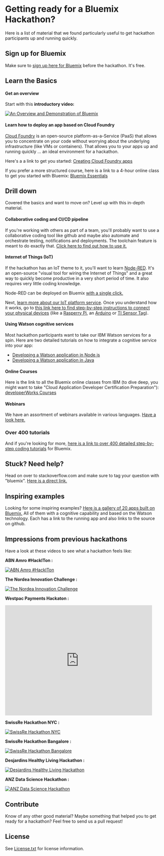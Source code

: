 # Getting ready for a Bluemix Hackathon?

Here is a list of material that we found particularly useful to get hackathon participants up and running quickly.

## Sign up for Bluemix

Make sure to [sign up here for Bluemix][bluemix_signup_url] before the hackathon. It's free.

## Learn the Basics

#### Get an overview

Start with this **introductory video:**

[![An Overview and Demonstration of Bluemix](http://img.youtube.com/vi/GsGnyZedlFk/0.jpg)](http://www.youtube.com/watch?v=GsGnyZedlFk)

#### Learn how to deploy an app based on Cloud Foundry

[Cloud Foundry][cloud_foundry] is an open-source platform-as-a-Service (PaaS) that allows you to concentrate on your code without worrying about the underlying infrastructure (like VMs or containers). That allows you to your apps up and running quickly ... an ideal environment for a hackathon.

Here's a a link to get you started: [Creating Cloud Foundry apps][cf_basics]

If you prefer a more structured course, here is a link to a 4-hour online class to get you started with Bluemix: [Bluemix Essentials][bluemix-essentials]

## Drill down

Covered the basics and want to move on? Level up with this in-depth material.

#### Collaborative coding and CI/CD pipeline

If you're working with others as part of a team, you'll probably want to use a collaborative coding tool like github and maybe also automate and orchestrate testing, notifications and deployments. The toolchain feature is meant to do exactly that. [Click here to find out how to use it.][opentoolchain_docs]

#### Internet of Things (IoT)

If the hackathon has an IoT theme to it, you'll want to learn [Node-RED][nodered_url]. It's an open-source "visual tool for wiring the Internet of Things" and a great way to quickly become productive in a very short period of time. It also requires very little coding knowledge.

Node-RED can be deployed on Bluemix [with a single click.][iotp_boilerplate]

Next, [learn more about our IoT platform service][IoTP_url]. Once you understand how it works, go to [this link here to find step-by-step instructions to connect your physical devices][recipes_url] (like a [Rasperry Pi][raspberry_url], an [Arduino][arduino_url] or [TI Sensor Tag][sensortag_url]).

#### Using Watson cognitive services

Most hackathon participants want to take our IBM Watson services for a spin. Here are two detailed tutorials on how to integrate a cognitive service into your app:

* [Developing a Watson application in Node.js][watson_nodejs]
* [Developing a Watson application in Java][watson_java]

#### Online Courses

Here is the link to all the Bluemix online classes from IBM (to dive deep, you might want to take "Cloud Application Developer Certification Preparation"): [developerWorks Courses][developer_courses]

#### Webinars

We have an assortment of webinars available in various languages. [Have a look here.][webinars-url]

### Over 400 tutorials

And if you're looking for more, [here is a link to over 400 detailed step-by-step coding tutorials][bluemix_tutorials-url] for Bluemix.

## Stuck? Need help?

Head on over to stackoverflow.com and make sure to tag your question with "bluemix". [Here is a direct link.][stackoverflow_url]

## Inspiring examples

Looking for some inspiring examples? [Here is a gallery of 20 apps built on Bluemix.][watson_starter-kits] All of them with a cognitive capability and based on the Watson technology. Each has a link to the running app and also links to the source on github.

## Impressions from previous hackathons

Have a look at these videos to see what a hackathon feels like:

**ABN Amro #HackITon :**

[![ABN Amro #HackITon](http://img.youtube.com/vi/hvaezfmzMX8/0.jpg)](http://www.youtube.com/watch?v=hvaezfmzMX8)

**The Nordea Innovation Challenge :**

[![The Nordea Innovation Challenge](http://img.youtube.com/vi/kfkInW_GWjE/0.jpg)](http://www.youtube.com/watch?v=kfkInW_GWjE)

**Westpac Payments Hackaton :**

<iframe src="https://player.vimeo.com/video/142343186" width="480" height="360" frameborder="0" webkitallowfullscreen mozallowfullscreen allowfullscreen></iframe>

**SwissRe Hackathon NYC :**

[![SwissRe Hackathon NYC](http://img.youtube.com/vi/ssmNXScD8W4/0.jpg)](http://www.youtube.com/watch?v=ssmNXScD8W4)

**SwissRe Hackathon Bangalore :**

[![SwissRe Hackathon Bangalore](http://img.youtube.com/vi/XcvxYHiahaE/0.jpg)](http://www.youtube.com/watch?v=XcvxYHiahaE)

**Desjardins Healthy Living Hackathon :**

[![Desjardins Healthy Living Hackathon](http://img.youtube.com/vi/-Z0hg7ynHBM/0.jpg)](http://www.youtube.com/watch?v=-Z0hg7ynHBM)

**ANZ Data Science Hackathon :**

[![ANZ Data Science Hackathon](http://img.youtube.com/vi/TXxoZSoCTvQ/0.jpg)](http://www.youtube.com/watch?v=TXxoZSoCTvQ)


## Contribute
Know of any other good material? Maybe something that helped you to get ready for a hackathon? Feel free to send us a pull request!


## License

See [License.txt](License.txt) for license information.

<!--Links-->
[bluemix_signup_url]: https://console.ng.bluemix.net/registration
[cloud_foundry]: https://www.cloudfoundry.org/
[cf_basics]: https://new-console.ng.bluemix.net/docs/cfapps/index.html
[bluemix-essentials]: https://developer.ibm.com/courses/all-courses/bluemix-essentials
[opentoolchain_docs]:https://new-console.ng.bluemix.net/docs/toolchains/toolchains_overview.html
[developer_courses]: https://developer.ibm.com/courses/#courses

[watson_starter-kits]:https://www.ibm.com/smarterplanet/us/en/ibmwatson/developercloud/starter-kits.html

[nodered_url]: http://nodered.org/
[iotp_boilerplate]: https://new-console.ng.bluemix.net/docs/starters/IoT/iot500.html#iot500
[IoTP_url]: https://new-console.ng.bluemix.net/docs/services/IoT/index.html
[recipes_url]: https://developer.ibm.com/recipes/
[raspberry_url]: https://developer.ibm.com/recipes/?post_type=tutorials&s=raspberry
[arduino_url]: https://developer.ibm.com/recipes/?post_type=tutorials&s=arduino
[sensortag_url]: https://github.com/uwefassnacht/ti-sensor-tag-demo

[watson_nodejs]: http://www.ibm.com/smarterplanet/us/en/ibmwatson/developercloud/doc/getting_started/gs-full-nodejs.shtml
[watson_java]: http://www.ibm.com/smarterplanet/us/en/ibmwatson/developercloud/doc/getting_started/gs-full-java.shtml

[bluemix_tutorials-url]: https://ibm.biz/bluemixtutorialsfordevs
[webinars-url]: https://webinars.mybluemix.net
[stackoverflow_url]: https://stackoverflow.com/questions/tagged/bluemix
